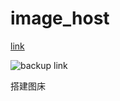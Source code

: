 # image_host

[link](https://mp.weixin.qq.com/s/X6fKdGh4Ksyc-IXVonlXLw) 


![backup link](https://cdn.jsdelivr.net/gh/junhua-dev/image_host/img/2021-03-09%2012.46.30%20mp.weixin.qq.com%207b4c2a358ed5.jpg)

搭建图床
